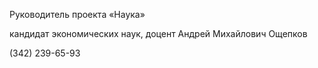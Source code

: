 Руководитель проекта «Наука»
кандидат экономических наук, доцент
Андрей Михайлович Ощепков
(342) 239-65-93
 